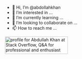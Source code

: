 - 👋 Hi, I’m @abdollahkhan
- 👀 I’m interested in ...
- 🌱 I’m currently learning ...
- 💞️ I’m looking to collaborate on ...
- 📫 How to reach me ...

<a href="https://stackoverflow.com/users/10368695/abdullah-khan"><img src="https://stackoverflow.com/users/flair/10368695.png" width="208" height="58" alt="profile for Abdullah Khan at Stack Overflow, Q&amp;A for professional and enthusiast programmers" title="profile for Abdullah Khan at Stack Overflow, Q&amp;A for professional and enthusiast programmers"></a>

